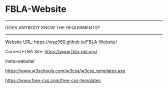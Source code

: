 # FBLA-Website
__________________________________
DOES ANYBODY KNOW THE REQUIRMENTS?
__________________________________


Website URL: https://wsz980.github.io/FBLA-Website/

Current FLBA Site: https://www.fbla-pbl.org/

Insta-website! 

https://www.w3schools.com/w3css/w3css_templates.asp

https://www.free-css.com/free-css-templates
